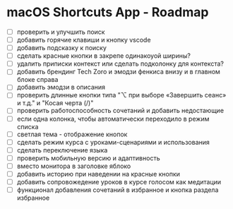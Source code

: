 # macOS Shortcuts App - Roadmap

- [ ] проверить и улучшить поиск
- [ ] добавить горячие клавиши и кнопку vscode
- [ ] добавить подсказку к поиску
- [ ] сделать красные кнопки в закрепе одинакоуой ширины?
- [ ] удалить приписки контекст или сделать подколонку для контекста?
- [ ] добавить брендинг Tech Zoro и эмодзи фенкиса внизу и в главном блоке справа
- [ ] добавить эмодзи в описания
- [ ] проверить длинные кнопки типа "⌥ при выборе «Завершить сеанс» и т.д." и "Косая черта (/)"
- [ ] проверить работоспособность сочетаний и добавить недостающие
- [ ] если одна колонка, чтобы автоматически переходило в режим списка
- [ ] светлая тема - отображение кнопок
- [ ] сделать режим курса с уроками-сценариями и использования
- [ ] сделать переключение языка
- [ ] проверить мобильную версию и адаптивность
- [ ] вместо монитора в заголовке яблоко
- [ ] добавить историю при наведении на красные кнопки
- [ ] добавить сопровожедение уроков в курсе голосом как медитации
- [ ] функционал добавления сочетаний в избранное и кнопка раздела избранное